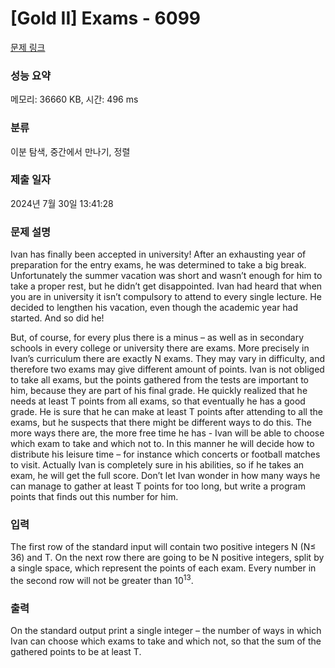 # [Gold II] Exams - 6099 

[문제 링크](https://www.acmicpc.net/problem/6099) 

### 성능 요약

메모리: 36660 KB, 시간: 496 ms

### 분류

이분 탐색, 중간에서 만나기, 정렬

### 제출 일자

2024년 7월 30일 13:41:28

### 문제 설명

<p>Ivan has finally been accepted in university! After an exhausting year of preparation for the entry exams, he was determined to take a big break. Unfortunately the summer vacation was short and wasn’t enough for him to take a proper rest, but he didn’t get disappointed. Ivan had heard that when you are in university it isn’t compulsory to attend to every single lecture. He decided to lengthen his vacation, even though the academic year had started. And so did he!</p>

<p>But, of course, for every plus there is a minus – as well as in secondary schools in every college or university there are exams. More precisely in Ivan’s curriculum there are exactly N exams. They may vary in difficulty, and therefore two exams may give different amount of points. Ivan is not obliged to take all exams, but the points gathered from the tests are important to him, because they are part of his final grade. He quickly realized that he needs at least T points from all exams, so that eventually he has a good grade. He is sure that he can make at least T points after attending to all the exams, but he suspects that there might be different ways to do this. The more ways there are, the more free time he has - Ivan will be able to choose which exam to take and which not to. In this manner he will decide how to distribute his leisure time – for instance which concerts or football matches to visit. Actually Ivan is completely sure in his abilities, so if he takes an exam, he will get the full score. Don’t let Ivan wonder in how many ways he can manage to gather at least T points for too long, but write a program points that finds out this number for him.</p>

### 입력 

 <p>The first row of the standard input will contain two positive integers N (N≤ 36) and T. On the next row there are going to be N positive integers, split by a single space, which represent the points of each exam. Every number in the second row will not be greater than 10<sup>13</sup>.</p>

### 출력 

 <p>On the standard output print a single integer – the number of ways in which Ivan can choose which exams to take and which not, so that the sum of the gathered points to be at least T.</p>

